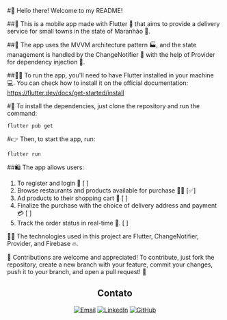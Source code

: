 #👋 Hello there! Welcome to my README! 

##📱 This is a mobile app made with Flutter 🦋 that aims to provide a delivery service for small towns in the state of Maranhão 🌴.

##🚀 The app uses the MVVM architecture pattern 🏭, and the state management is handled by the ChangeNotifier 🔄 with the help of Provider for dependency injection 💉.

##👨‍💻 To run the app, you'll need to have Flutter installed in your machine 💻. You can check how to install it on the official documentation: https://flutter.dev/docs/get-started/install

#🔧 To install the dependencies, just clone the repository and run the command:
```
flutter pub get
```

#👉 Then, to start the app, run:
```
flutter run
```

##🛍️ The app allows users: 
1. To register and login 🔑 [ ]
2. Browse restaurants and products available for purchase 🍔🍟 [✅]
3. Ad products to their shopping cart 🛒 [ ]
4. Finalize the purchase with the choice of delivery address and payment 💳 [ ]
5. Track the order status in real-time 🚚. [ ]

🧑‍💻 The technologies used in this project are Flutter, ChangeNotifier, Provider, and Firebase 🔥.

🤝 Contributions are welcome and appreciated! To contribute, just fork the repository, create a new branch with your feature, commit your changes, push it to your branch, and open a pull request! 🤩

<div align="center">

## Contato

[![Email](https://img.shields.io/badge/Email-victorruan135@gmail.com-D14836?style=for-the-badge&logo=gmail&logoColor=white)](mailto:victorruan135@gmail.com)
[![LinkedIn](https://img.shields.io/badge/LinkedIn-ivictoruan-0077B5?style=for-the-badge&logo=linkedin&logoColor=white)](https://www.linkedin.com/in/ivictoruan)
[![GitHub](https://img.shields.io/badge/GitHub-ivictoruan-181717?style=for-the-badge&logo=github&logoColor=white)](https://github.com/ivictoruan)

</div>


